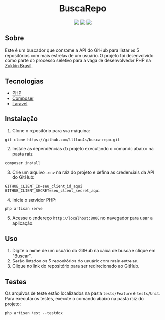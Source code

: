 <h1 align="center">BuscaRepo</h1>

<p align="center">
  <img src="https://img.shields.io/static/v1?label=PHP&message=8.1&color=blue&style=flat-square&logo=php"/>
  <img src="https://img.shields.io/static/v1?label=Laravel&message=10.8&color=red&style=flat-square&logo=laravel"/>
  <img src="https://img.shields.io/static/v1?label=PHPUnit&message=10.1&color=green&style=flat-square&logo=php"/>
</p>

## Sobre

Este é um buscador que consome a API do GitHub para listar os 5 repositórios com mais estrelas de um usuário.
O projeto foi desenvolvido como parte do processo seletivo para a vaga de desenvolvedor PHP na [Zukkin Brasil](https://www.zukkin.com/).

## Tecnologias

-   [PHP](https://www.php.net/downloads)
-   [Composer](https://getcomposer.org/download/)
-   [Laravel](https://laravel.com/docs/8.x/installation)

## Instalação

1. Clone o repositório para sua máquina:

```
git clone https://github.com/lllluc4s/busca-repo.git
```

2. Instale as dependências do projeto executando o comando abaixo na pasta raiz:

```
composer install
```

3. Crie um arquivo `.env` na raiz do projeto e defina as credenciais da API do GitHub:

```
GITHUB_CLIENT_ID=seu_client_id_aqui
GITHUB_CLIENT_SECRET=seu_client_secret_aqui
```

4. Inicie o servidor PHP:

```
php artisan serve
```

5. Acesse o endereço `http://localhost:8000` no navegador para usar a aplicação.

## Uso

1. Digite o nome de um usuário do GitHub na caixa de busca e clique em "Buscar".
2. Serão listados os 5 repositórios do usuário com mais estrelas.
3. Clique no link do repositório para ser redirecionado ao GitHub.

## Testes

Os arquivos de teste estão localizados na pasta `tests/Feature` e `tests/Unit`.
Para executar os testes, execute o comando abaixo na pasta raiz do projeto:

```
php artisan test --testdox
```
